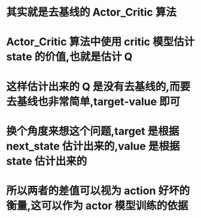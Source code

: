 # 其实就是去基线的 Actor_Critic 算法

# Actor_Critic 算法中使用 critic 模型估计 state 的价值,也就是估计 Q

# 这样估计出来的 Q 是没有去基线的,而要去基线也非常简单,target-value 即可

# 换个角度来想这个问题,target 是根据 next_state 估计出来的,value 是根据 state 估计出来的

# 所以两者的差值可以视为 action 好坏的衡量,这可以作为 actor 模型训练的依据
